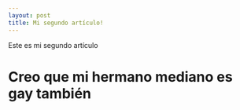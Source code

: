 ```yaml
---
layout: post
title: Mi segundo artículo!
---
```


Este es mi segundo artículo

# Creo que mi hermano mediano es gay también

